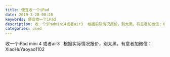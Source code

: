 ```yaml
---
title: 便宜收一个iPad
date: 2019-3-28 00:20
keywords: 便宜收一个iPad
description: 收一个iPadmini4或者air3  根据实际情况报价，别太黑，有意者加微信：XiaoHuYaoyao1102
categories: used
---
```

<td class="t_f" id="postmessage_3324738">

收一个iPad mini 4 或者air3   根据实际情况报价，别太黑，有意者加微信：XiaoHuYaoyao1102<br/>
</td>
